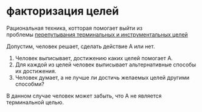 # факторизация целей
Рациональная техника, котторая помогает выйти из проблемы [перепутывания терминальных и инструментальных целей](%D0%BF%D0%B5%D1%80%D0%B5%D0%BF%D1%83%D1%82%D1%8B%D0%B2%D0%B0%D0%BD%D0%B8%D1%8F%20%D1%82%D0%B5%D1%80%D0%BC%D0%B8%D0%BD%D0%B0%D0%BB%D1%8C%D0%BD%D1%8B%D1%85%20%D0%B8%20%D0%B8%D0%BD%D1%81%D1%82%D1%80%D1%83%D0%BC%D0%B5%D0%BD%D1%82%D0%B0%D0%BB%D1%8C%D0%BD%D1%8B%D1%85%20%D1%86%D0%B5%D0%BB%D0%B5%D0%B9)

Допустим, человек решает, сделать действие А или нет.

1.  Человек выписывает, достижению каких целей помогает А.
2.  Для каждой из целей человек выписывает альтернативные способы их достижения.
3.  Человек думает, а не лучше ли достичь желаемых целей другими способми?

В данном случае человек может забыть, что А не является терминальной целью.